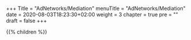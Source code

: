 +++
Title = "AdNetworks/Mediation"
menuTitle = "AdNetworks/Mediation"
date = 2020-08-03T18:23:30+02:00
weight = 3
chapter = true
pre = ""
draft = false
+++

{{% children  %}}